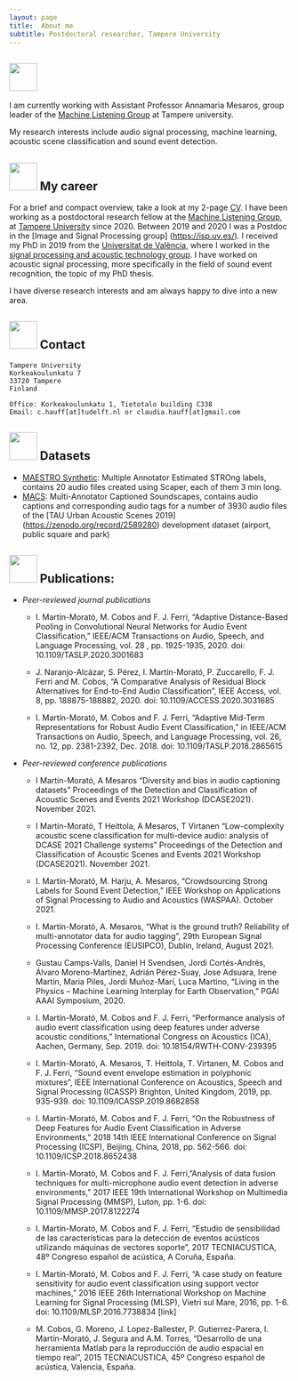 ```yaml
---
layout: page
title:  About me
subtitle: Postdoctoral researcher, Tampere University
---
```


## <img src="../img/about_me.png" height="50px"> 
I am currently working with Assistant Professor Annamaria Mesaros, group leader of the [Machine Listening Group](https://research.tuni.fi/machinelistening/) at Tampere university.

My research interests include audio signal processing, machine learning, acoustic scene classification and sound event detection.

## <img src="../img/career.png" height="50px"> My career
For a brief and compact overview, take a look at my 2-page [CV](../documents/Martin_CV.pdf).
I have been working as a postdoctoral research fellow at the [Machine Listening Group](https://research.tuni.fi/machinelistening/),
at [Tampere University](https://www.tuni.fi/en) since 2020. Between 2019 and 2020 I was a Postdoc in the [Image and Signal Processing group] (https://isp.uv.es/).
I received my PhD in 2019 from the [Universitat de València](https://www.uv.es/), where I worked in the 
[signal processing and acoustic technology group](https://spat.blogs.uv.es/). 
I have worked on acoustic signal processing, more specifically in the field of sound event recognition, the topic of my PhD thesis.

I have diverse research interests and am always happy to dive into a new area. 


## <img src="../img/contact.png" height="50px"> Contact

```
Tampere University
Korkeakoulunkatu 7
33720 Tampere
Finland

Office: Korkeakoulunkatu 1, Tietotalo building C338
Email: c.hauff[at]tudelft.nl or claudia.hauff[at]gmail.com
```


## <img src="../img/datasets.png" height="50px"> Datasets

- [MAESTRO Synthetic](https://zenodo.org/record/5126478): Multiple Annotator Estimated STROng labels, contains 20 audio files created using Scaper, each of them 3 min long.  
- [MACS](https://zenodo.org/record/5114771): Multi-Annotator Captioned Soundscapes, contains audio captions and corresponding audio tags for a number of 3930 audio files of the [TAU Urban Acoustic Scenes 2019] (https://zenodo.org/record/2589280) development dataset (airport, public square and park)

## <img src="../img/papers.png" height="50px"> Publications:

* *Peer-reviewed journal publications*

  * I. Martín-Morató, M. Cobos and F. J. Ferri, “Adaptive Distance-Based Pooling in Convolutional Neural Networks for Audio Event Classification,” IEEE/ACM Transactions on Audio, Speech, and Language Processing, vol. 28 , pp. 1925-1935, 2020.
doi: 10.1109/TASLP.2020.3001683

  * J. Naranjo-Alcázar, S. Pérez, I. Martín-Morató, P. Zuccarello, F. J. Ferri and M. Cobos, “A Comparative Analysis of Residual Block Alternatives for End-to-End Audio Classification”, IEEE Access, vol. 8, pp. 188875-188882, 2020.
doi: 10.1109/ACCESS.2020.3031685

  * I. Martín-Morató, M. Cobos and F. J. Ferri, “Adaptive Mid-Term Representations for Robust Audio Event Classification,” in IEEE/ACM Transactions on Audio, Speech, and Language Processing, vol. 26, no. 12, pp. 2381-2392, Dec. 2018.
doi: 10.1109/TASLP.2018.2865615

* *Peer-reviewed conference publications*

  * I Martín-Morató, A Mesaros “Diversity and bias in audio captioning datasets” Proceedings of the Detection and Classification of Acoustic Scenes and Events 2021 Workshop (DCASE2021). November 2021.

  * I Martín-Morató, T Heittola, A Mesaros, T Virtanen “Low-complexity acoustic scene classification for multi-device audio: analysis of DCASE 2021 Challenge systems” Proceedings of the Detection and Classification of Acoustic Scenes and Events 2021 Workshop (DCASE2021). November 2021.

  * I. Martín-Morató, M. Harju, A. Mesaros, “Crowdsourcing Strong Labels for Sound Event Detection,” IEEE Workshop on Applications of Signal Processing to Audio and Acoustics (WASPAA). October 2021.

  * I. Martín-Morató, A. Mesaros, “What is the ground truth? Reliability of multi-annotator data for audio tagging”, 29th European Signal Processing Conference (EUSIPCO), Dublin, Ireland, August 2021.

  * Gustau Camps-Valls, Daniel H Svendsen, Jordi Cortés-Andrés, Álvaro Moreno-Martínez, Adrián Pérez-Suay, Jose Adsuara, Irene Martín, Maria Piles, Jordi Muñoz-Marí, Luca Martino, “Living in the Physics – Machine Learning Interplay for Earth Observation,” PGAI AAAI Symposium, 2020.

  * I. Martín-Morató, M. Cobos and F. J. Ferri, “Performance analysis of audio event classification using deep features under adverse acoustic conditions,” International Congress on Acoustics (ICA), Aachen, Germany, Sep. 2019.
doi: 10.18154/RWTH-CONV-239395

  * I. Martín-Morató, A. Mesaros, T. Heittola, T. Virtanen, M. Cobos and F. J. Ferri, “Sound event envelope estimation in polyphonic mixtures”, IEEE International Conference on Acoustics, Speech and Signal Processing (ICASSP) Brighton, United Kingdom, 2019, pp. 935-939. doi: 10.1109/ICASSP.2019.8682858

  * I. Martín-Morató, M. Cobos and F. J. Ferri, “On the Robustness of Deep Features for Audio Event Classification in Adverse Environments,” 2018 14th IEEE International Conference on Signal Processing (ICSP), Beijing, China, 2018, pp. 562-566.
doi: 10.1109/ICSP.2018.8652438

  * I. Martín-Morató, M. Cobos and F. J. Ferri,”Analysis of data fusion techniques for multi-microphone audio event detection in adverse environments,” 2017 IEEE 19th International Workshop on Multimedia Signal Processing (MMSP), Luton, pp. 1-6.
doi: 10.1109/MMSP.2017.8122274

  * I. Martín-Morató, M. Cobos and F. J. Ferri, “Estudio de sensibilidad de las características para la detección de eventos acústicos utilizando máquinas de vectores soporte”, 2017 TECNIACUSTICA, 48º Congreso español de acústica, A Coruña, España.

  * I. Martín-Morató, M. Cobos and F. J. Ferri, “A case study on feature sensitivity for audio event classification using support vector machines,” 2016 IEEE 26th International Workshop on Machine Learning for Signal Processing (MLSP), Vietri sul Mare, 2016, pp. 1-6. doi: 10.1109/MLSP.2016.7738834 [link]

  * M. Cobos, G. Moreno, J. Lopez-Ballester, P. Gutierrez-Parera, I. Martín-Morató, J. Segura and A.M. Torres, “Desarrollo de una herramienta Matlab para la reproducción de audio espacial en tiempo real”, 2015 TECNIACUSTICA, 45º Congreso español de acústica, Valencia, España.
